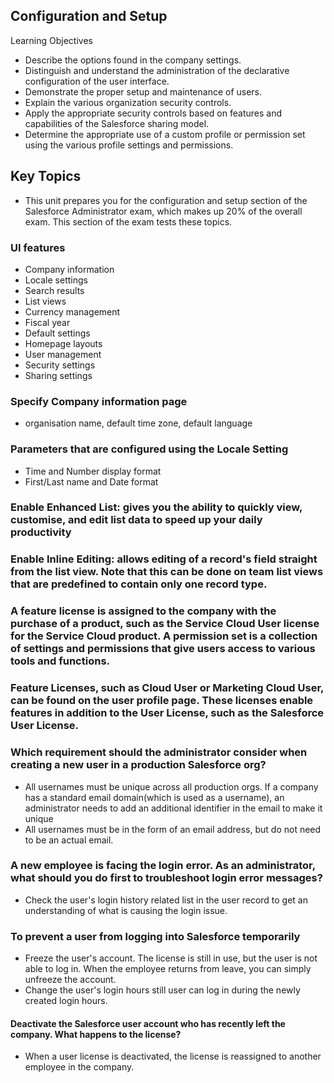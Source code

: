 ## Configuration and Setup
Learning Objectives
- Describe the options found in the company settings.
- Distinguish and understand the administration of the declarative configuration of the user interface.
- Demonstrate the proper setup and maintenance of users.
- Explain the various organization security controls.
- Apply the appropriate security controls based on features and capabilities of the Salesforce sharing model.
- Determine the appropriate use of a custom profile or permission set using the various profile settings and permissions.

## Key Topics
- This unit prepares you for the configuration and setup section of the Salesforce Administrator exam, which makes up 20% of the overall exam. This section of the exam tests these topics.

### UI features
- Company information
- Locale settings
- Search results
- List views
- Currency management
- Fiscal year
- Default settings
- Homepage layouts
- User management
- Security settings
- Sharing settings



### Specify Company information page 
- organisation name, default time zone, default language



### Parameters that are configured using the Locale Setting
- Time and Number display format 
- First/Last name and Date format


### Enable Enhanced List: gives you the ability to quickly view, customise, and edit list data to speed up your daily productivity


### Enable Inline Editing: allows editing of a record\'s field straight from the list view. Note that this can be done on team list views that are predefined to contain only one record type.


### A feature license is assigned to the company with the purchase of a product, such as the Service Cloud User license for the Service Cloud product. A permission set is a collection of settings and permissions that give users access to various tools and functions.


### Feature Licenses, such as Cloud User or Marketing Cloud User, can be found on the user profile page. These licenses enable features in addition to the User License, such as the Salesforce User License.


### Which requirement should the administrator consider when creating a new user in a production Salesforce org?
- All usernames must be unique across all production orgs. If a company has a standard email domain(which is used as a username), an administrator needs to add an additional identifier in the email to make it unique
- All usernames must be in the form of an email address, but do not need to be an actual email.


### A new employee is facing the login error. As an administrator, what should you do first to troubleshoot login error messages?
- Check the user's login history related list in the user record to get an understanding of what is causing the login issue.


### To prevent a user from logging into Salesforce temporarily 
- Freeze the user's account. The license is still in use, but the user is not able to log in. When the employee returns from leave, you can simply unfreeze the account.
- Change the user's login hours still user can log in during the newly created login hours.


#### Deactivate the Salesforce user account who has recently left the company. What happens to the license?
- When a user license is deactivated, the license is reassigned to another employee in the company.
